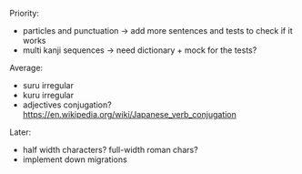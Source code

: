 Priority:
- particles and punctuation -> add more sentences and tests to check if it works
- multi kanji sequences -> need dictionary + mock for the tests?

Average:
- suru irregular
- kuru irregular
- adjectives conjugation? https://en.wikipedia.org/wiki/Japanese_verb_conjugation

Later:
- half width characters? full-width roman chars?
- implement down migrations
